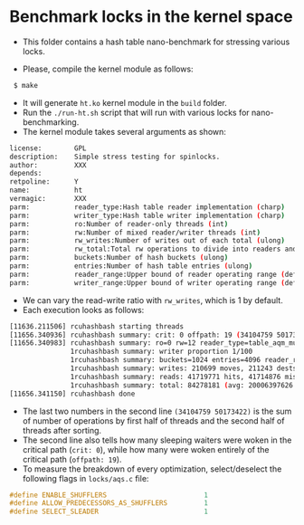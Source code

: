 # Benchmark locks in the kernel space

- This folder contains a hash table nano-benchmark for stressing various locks.

- Please, compile the kernel module as follows:
```bash
 $ make
```
- It will generate `ht.ko` kernel module in the `build` folder.
- Run the `./run-ht.sh` script that will run with various locks for nano-benchmarking.
- The kernel module takes several arguments as shown:
```bash
license:        GPL
description:    Simple stress testing for spinlocks.
author:         XXX
depends:
retpoline:      Y
name:           ht
vermagic:       XXX
parm:           reader_type:Hash table reader implementation (charp)
parm:           writer_type:Hash table writer implementation (charp)
parm:           ro:Number of reader-only threads (int)
parm:           rw:Number of mixed reader/writer threads (int)
parm:           rw_writes:Number of writes out of each total (ulong)
parm:           rw_total:Total rw operations to divide into readers and writers (ulong)
parm:           buckets:Number of hash buckets (ulong)
parm:           entries:Number of hash table entries (ulong)
parm:           reader_range:Upper bound of reader operating range (default 2*entries) (ulong)
parm:           writer_range:Upper bound of writer operating range (default 2*entries) (ulong)
```

- We can vary the read-write ratio with `rw_writes`, which is 1 by default.
- Each execution looks as follows:
```bash
[11636.211506] rcuhashbash starting threads
[11656.340936] rcuhashbash summary: crit: 0 offpath: 19 (34104759 50173422)
[11656.340983] rcuhashbash summary: ro=0 rw=12 reader_type=table_aqm_mutex_fp writer_type=table_aqm_mutex_fp
               1rcuhashbash summary: writer proportion 1/100
               1rcuhashbash summary: buckets=1024 entries=4096 reader_range=8192 writer_range=8192
               1rcuhashbash summary: writes: 210699 moves, 211243 dests in use, 421592 misses (843534)
               1rcuhashbash summary: reads: 41719771 hits, 41714876 misses (83434647)
               1rcuhashbash summary: total: 84278181 (avg: 20006397626 min: 20006280752 max: 20006452620)
[11656.341150] rcuhashbash done
```
- The last two numbers in the second line `(34104759 50173422)` is the sum of number of operations
  by first half of threads and the second half of threads after sorting.
- The second line also tells how many sleeping waiters were woken in the critical path (`crit: 0`),
  while how many were woken entirely of the critical path (`offpath: 19`).
- To measure the breakdown of every optimization, select/deselect the following flags in `locks/aqs.c` file:
```C
#define ENABLE_SHUFFLERS                        1
#define ALLOW_PREDECESSORS_AS_SHUFFLERS         1
#define SELECT_SLEADER                          1
```
